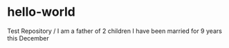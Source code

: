 # hello-world
Test Repository
/ I am a father of 2 children
I have been married for 9 years this December

